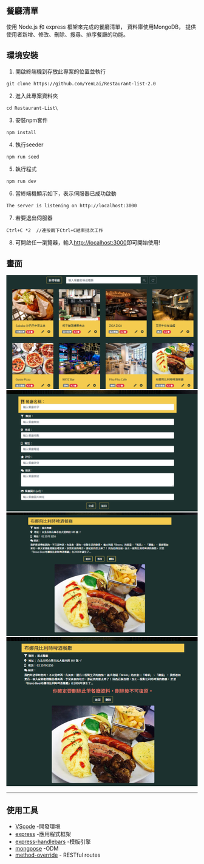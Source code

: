 ## 餐廳清單

使用 Node.js 和 express 框架來完成的餐廳清單，
資料庫使用MongoDB，
提供使用者新增、修改、刪除、搜尋、排序餐廳的功能。


## 環境安裝

1. 開啟終端機到存放此專案的位置並執行
```
git clone https://github.com/YenLai/Restaurant-list-2.0
```
2. 進入此專案資料夾
```
cd Restaurant-List\
```
3. 安裝npm套件
```
npm install
```
4. 執行seeder
```
npm run seed
```
5. 執行程式
```
npm run dev
```
6. 當終端機顯示如下，表示伺服器已成功啟動
```
The server is listening on http://localhost:3000
```
7. 若要退出伺服器
```
Ctrl+C *2  //連按兩下Ctrl+C結束批次工作
```
8. 可開啟任一瀏覽器，輸入[http://localhost:3000](http://localhost:3000)即可開始使用!

## 畫面
![image](https://github.com/YenLai/Restaurant-list-2.0/blob/master/img/Home.PNG)
![image](https://github.com/YenLai/Restaurant-list-2.0/blob/master/img/Create.PNG)
![image](https://github.com/YenLai/Restaurant-list-2.0/blob/master/img/Detail.PNG)
![image](https://github.com/YenLai/Restaurant-list-2.0/blob/master/img/Delete.PNG)

***

## 使用工具

- [VScode](https://code.visualstudio.com/) -開發環境
- [express](https://www.npmjs.com/package/express) -應用程式框架
- [express-handlebars](https://www.npmjs.com/package/express-handlebars) -模版引擎
- [mongoose](https://mongoosejs.com/) -ODM
- [method-override](https://www.npmjs.com/package/method-override) - RESTful routes


